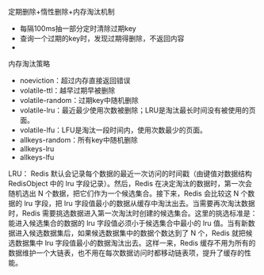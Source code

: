 定期删除+惰性删除+内存淘汰机制
- 每隔100ms抽一部分定时清除过期key
- 查询一个过期的key时，发现过期得删除，不返回内容
- 


内存淘汰策略
- noeviction：超过内存直接返回错误
- volatile-ttl：越早过期早被删除
- volatile-random：过期key中随机删除
- volatile-lru：最近最少使用次数被删除；LRU是淘汰最长时间没有被使用的页面。
- volatile-lfu：LFU是淘汰一段时间内，使用次数最少的页面。
- allkeys-random：所有key中随机删除
- allkeys-lru
- allkeys-lfu


LRU：
Redis 默认会记录每个数据的最近一次访问的时间戳（由键值对数据结构 RedisObject 中的 lru 字段记录）。然后，Redis 在决定淘汰的数据时，第一次会随机选出 N 个数据，把它们作为一个候选集合。接下来，Redis 会比较这 N 个数据的 lru 字段，把 lru 字段值最小的数据从缓存中淘汰出去。当需要再次淘汰数据时，Redis 需要挑选数据进入第一次淘汰时创建的候选集合。这里的挑选标准是：能进入候选集合的数据的 lru 字段值必须小于候选集合中最小的 lru 值。当有新数据进入候选数据集后，如果候选数据集中的数据个数达到了 N 个，Redis 就把候选数据集中 lru 字段值最小的数据淘汰出去。这样一来，Redis 缓存不用为所有的数据维护一个大链表，也不用在每次数据访问时都移动链表项，提升了缓存的性能。